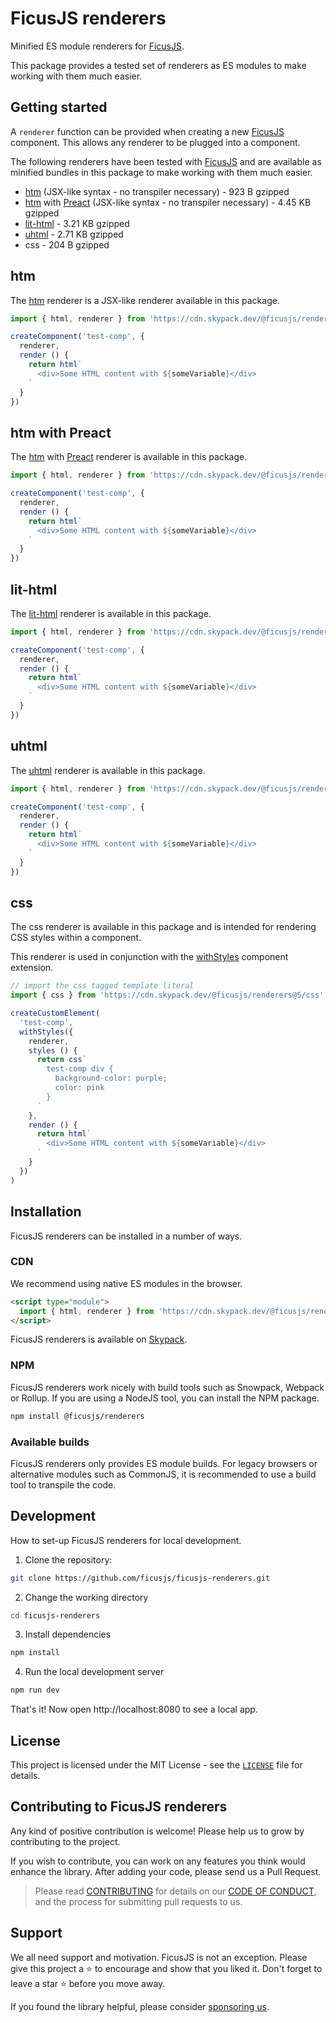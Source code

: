 # FicusJS renderers

Minified ES module renderers for [FicusJS](https://docs.ficusjs.org).

This package provides a tested set of renderers as ES modules to make working with them much easier.

## Getting started

A `renderer` function can be provided when creating a new [FicusJS](https://docs.ficusjs.org) component.
This allows any renderer to be plugged into a component.

The following renderers have been tested with [FicusJS](https://docs.ficusjs.org) and are available as minified bundles in this package to make working with them much easier.

- [htm](https://www.npmjs.com/package/htm) (JSX-like syntax - no transpiler necessary) - 923 B gzipped
- [htm](https://www.npmjs.com/package/htm) with [Preact](https://www.npmjs.com/package/preact) (JSX-like syntax - no transpiler necessary) - 4.45 KB gzipped
- [lit-html](https://www.npmjs.com/package/lit-html) - 3.21 KB gzipped
- [uhtml](https://www.npmjs.com/package/uhtml) - 2.71 KB gzipped
- css - 204 B gzipped

## htm

The [htm](https://www.npmjs.com/package/htm) renderer is a JSX-like renderer available in this package.

```js
import { html, renderer } from 'https://cdn.skypack.dev/@ficusjs/renderers@5/htm'

createComponent('test-comp', {
  renderer,
  render () {
    return html`
      <div>Some HTML content with ${someVariable}</div>
    `
  }
})
```

## htm with Preact

The [htm](https://www.npmjs.com/package/htm) with [Preact](https://www.npmjs.com/package/preact) renderer is available in this package.

```js
import { html, renderer } from 'https://cdn.skypack.dev/@ficusjs/renderers@5/htm-preact'

createComponent('test-comp', {
  renderer,
  render () {
    return html`
      <div>Some HTML content with ${someVariable}</div>
    `
  }
})
```

## lit-html

The [lit-html](https://www.npmjs.com/package/lit-html) renderer is available in this package.

```js
import { html, renderer } from 'https://cdn.skypack.dev/@ficusjs/renderers@5/lit-html'

createComponent('test-comp', {
  renderer,
  render () {
    return html`
      <div>Some HTML content with ${someVariable}</div>
    `
  }
})
```

## uhtml

The [uhtml](https://www.npmjs.com/package/uhtml) renderer is available in this package.

```js
import { html, renderer } from 'https://cdn.skypack.dev/@ficusjs/renderers@5/uhtml'

createComponent('test-comp', {
  renderer,
  render () {
    return html`
      <div>Some HTML content with ${someVariable}</div>
    `
  }
})
```

## css

The css renderer is available in this package and is intended for rendering CSS styles within a component.

This renderer is used in conjunction with the [withStyles](https://docs.ficusjs.org/extending-components/with-styles/) component extension.

```js
// import the css tagged template literal
import { css } from 'https://cdn.skypack.dev/@ficusjs/renderers@5/css'

createCustomElement(
  'test-comp',
  withStyles({
    renderer,
    styles () {
      return css`
        test-comp div {
          background-color: purple;
          color: pink
        }
      `
    },
    render () {
      return html`
        <div>Some HTML content with ${someVariable}</div>
      `
    }
  })
)
```

## Installation

FicusJS renderers can be installed in a number of ways.

### CDN

We recommend using native ES modules in the browser.

```html
<script type="module">
  import { html, renderer } from 'https://cdn.skypack.dev/@ficusjs/renderers@5/uhtml'
</script>
```

FicusJS renderers is available on [Skypack](https://www.skypack.dev/view/@ficusjs/renderers).

### NPM

FicusJS renderers work nicely with build tools such as Snowpack, Webpack or Rollup. If you are using a NodeJS tool, you can install the NPM package.

```bash
npm install @ficusjs/renderers
```

### Available builds

FicusJS renderers only provides ES module builds. For legacy browsers or alternative modules such as CommonJS, it is recommended to use a build tool to transpile the code.

## Development

How to set-up FicusJS renderers for local development.

1. Clone the repository:

```bash
git clone https://github.com/ficusjs/ficusjs-renderers.git
```

2. Change the working directory

```bash
cd ficusjs-renderers
```

3. Install dependencies

```bash
npm install
```

4. Run the local development server

```bash
npm run dev
```

That's it! Now open http://localhost:8080 to see a local app.

## License

This project is licensed under the MIT License - see the [`LICENSE`](LICENSE) file for details.

## Contributing to FicusJS renderers

Any kind of positive contribution is welcome! Please help us to grow by contributing to the project.

If you wish to contribute, you can work on any features you think would enhance the library. After adding your code, please send us a Pull Request.

> Please read [CONTRIBUTING](CONTRIBUTING.md) for details on our [CODE OF CONDUCT](CODE_OF_CONDUCT.md), and the process for submitting pull requests to us.

## Support

We all need support and motivation. FicusJS is not an exception. Please give this project a ⭐️ to encourage and show that you liked it. Don't forget to leave a star ⭐️ before you move away.

If you found the library helpful, please consider [sponsoring us](https://github.com/sponsors/ficusjs).
